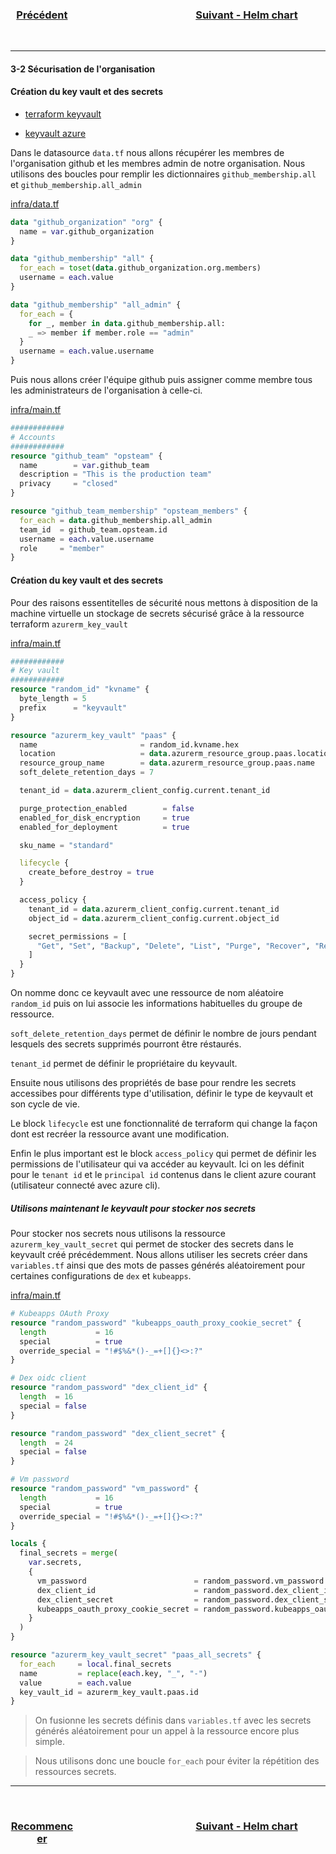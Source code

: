 <div style="display: flex; width: 100%; text-align: center;">
<h3 style="width: 20%">

[Précédent](3-1-terraform-azure-init.md)
</h3>

<div style="width: 35%"></div>

<h3 style="width: 40%">

[Suivant - Helm chart](3-3-terraform-azure-network.md)
</h3>
</div>

---

#### 3-2 Sécurisation de l'organisation

#### Création du key vault et des secrets

- [terraform keyvault](https://registry.terraform.io/providers/hashicorp/azurerm/latest/docs/resources/key_vault_secret)

- [keyvault azure](https://learn.microsoft.com/en-us/azure/active-directory/managed-identities-azure-resources/tutorial-windows-vm-access-nonaad#grant-access)

Dans le datasource `data.tf` nous allons récupérer les membres de l'organisation github et les membres admin de notre organisation.
Nous utilisons des boucles pour remplir les dictionnaires `github_membership.all` et `github_membership.all_admin`

[infra/data.tf](../infra/data.tf#L13)

```tf
data "github_organization" "org" {
  name = var.github_organization
}

data "github_membership" "all" {
  for_each = toset(data.github_organization.org.members)
  username = each.value
}

data "github_membership" "all_admin" {
  for_each = {
    for _, member in data.github_membership.all:
    _ => member if member.role == "admin"
  }
  username = each.value.username
}

```

Puis nous allons créer l'équipe github puis assigner comme membre tous les administrateurs de l'organisation à celle-ci.

[infra/main.tf](../infra/main.tf)

```tf
############
# Accounts
############
resource "github_team" "opsteam" {
  name        = var.github_team
  description = "This is the production team"
  privacy     = "closed"
}

resource "github_team_membership" "opsteam_members" {
  for_each = data.github_membership.all_admin
  team_id  = github_team.opsteam.id
  username = each.value.username
  role     = "member"
}
```

#### Création du key vault et des secrets

Pour des raisons essentitelles de sécurité nous mettons à disposition de la machine virtuelle un stockage de secrets sécurisé grâce à la ressource terraform `azurerm_key_vault`


[infra/main.tf](../infra/main.tf#L17)

```tf
############
# Key vault
############
resource "random_id" "kvname" {
  byte_length = 5
  prefix      = "keyvault"
}

resource "azurerm_key_vault" "paas" {
  name                       = random_id.kvname.hex
  location                   = data.azurerm_resource_group.paas.location
  resource_group_name        = data.azurerm_resource_group.paas.name
  soft_delete_retention_days = 7

  tenant_id = data.azurerm_client_config.current.tenant_id

  purge_protection_enabled        = false
  enabled_for_disk_encryption     = true
  enabled_for_deployment          = true

  sku_name = "standard"

  lifecycle {
    create_before_destroy = true
  }

  access_policy {
    tenant_id = data.azurerm_client_config.current.tenant_id
    object_id = data.azurerm_client_config.current.object_id

    secret_permissions = [
      "Get", "Set", "Backup", "Delete", "List", "Purge", "Recover", "Restore",
    ]
  }
}

```

On nomme donc ce keyvault avec une ressource de nom aléatoire `random_id` puis on lui associe les informations habituelles du groupe de ressource.

`soft_delete_retention_days` permet de définir le nombre de jours pendant lesquels des secrets supprimés pourront être réstaurés.

`tenant_id` permet de définir le propriétaire du keyvault.

Ensuite nous utilisons des propriétés de base pour rendre les secrets accessibes pour différents type d'utilisation, définir le type de keyvault et son cycle de vie.

Le block `lifecycle` est une fonctionnalité de terraform qui change la façon dont est recréer la ressource avant une modification.

Enfin le plus important est le block `access_policy` qui permet de définir les permissions de l'utilisateur qui va accéder au keyvault. Ici on les définit pour le `tenant id` et le `principal id` contenus dans le client azure courant (utilisateur connecté avec azure cli).

##### Utilisons maintenant le keyvault pour stocker nos secrets

Pour stocker nos secrets nous utilisons la ressource `azurerm_key_vault_secret` qui permet de stocker des secrets dans le keyvault créé précédemment. Nous allons utiliser les secrets créer dans `variables.tf` ainsi que des mots de passes générés aléatoirement pour certaines configurations de `dex` et `kubeapps`.

[infra/main.tf](../infra/main.tf#L53)
```tf
# Kubeapps OAuth Proxy
resource "random_password" "kubeapps_oauth_proxy_cookie_secret" {
  length           = 16
  special          = true
  override_special = "!#$%&*()-_=+[]{}<>:?"
}

# Dex oidc client
resource "random_password" "dex_client_id" {
  length  = 16
  special = false
}

resource "random_password" "dex_client_secret" {
  length  = 24
  special = false
}

# Vm password
resource "random_password" "vm_password" {
  length           = 16
  special          = true
  override_special = "!#$%&*()-_=+[]{}<>:?"
}

locals {
  final_secrets = merge(
    var.secrets,
    {
      vm_password                        = random_password.vm_password.result
      dex_client_id                      = random_password.dex_client_id.result
      dex_client_secret                  = random_password.dex_client_secret.result
      kubeapps_oauth_proxy_cookie_secret = random_password.kubeapps_oauth_proxy_cookie_secret.result
    }
  )
}

resource "azurerm_key_vault_secret" "paas_all_secrets" {
  for_each     = local.final_secrets
  name         = replace(each.key, "_", "-")
  value        = each.value
  key_vault_id = azurerm_key_vault.paas.id
}

```
> On fusionne les secrets définis dans `variables.tf` avec les secrets générés aléatoirement pour un appel à la ressource encore plus simple.

> Nous utilisons donc une boucle `for_each` pour éviter la répétition des ressources secrets.

---

<div style="display: flex; width: 100%; text-align: center;">
<h3 style="width: 20%">

[Recommencer](#3-2-Sécurisation-de-l'organisation)
</h3>

<div style="width: 35%"></div>

<h3 style="width: 40%">

[Suivant - Helm chart](3-3-terraform-azure-network.md)
</h3>
</div>
